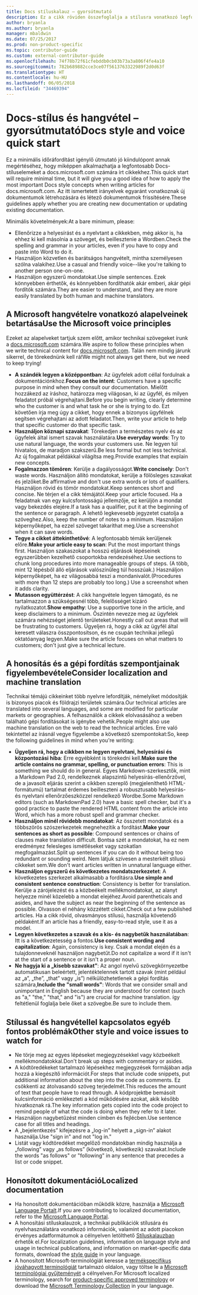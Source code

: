 ```yaml
---
title: Docs stíluskalauz – gyorsútmutató
description: Ez a cikk röviden összefoglalja a stílusra vonatkozó legfontosabb megfontolásokat a docs.microsoft.com-on való közreműködés megkezdéséhez.
author: bryanla
ms.author: bryanla
manager: mbaldwin
ms.date: 07/25/2017
ms.prod: non-product-specific
ms.topic: contributor-guide
ms.custom: external-contributor-guide
ms.openlocfilehash: 74f78b72f61cfebddb0cb03b73a3a806f4fe4a10
ms.sourcegitcommit: 782b689882cce3ce07f5613763322989f2d0d63f
ms.translationtype: HT
ms.contentlocale: hu-HU
ms.lasthandoff: 06/05/2018
ms.locfileid: "34469394"
---
```

# <a name="docs-style-and-voice-quick-start"></a><span data-ttu-id="a18f1-103">Docs-stílus és hangvétel – gyorsútmutató</span><span class="sxs-lookup"><span data-stu-id="a18f1-103">Docs style and voice quick start</span></span>

<span data-ttu-id="a18f1-104">Ez a minimális időráfordítást igénylő útmutató jó kiindulópont annak megértéséhez, hogy miképpen alkalmazhatja a legfontosabb Docs-stíluselemeket a docs.microsoft.com számára írt cikkekhez.</span><span class="sxs-lookup"><span data-stu-id="a18f1-104">This quick start will require minimal time, but it will give you a good idea of how to apply the most important Docs style concepts when writing articles for docs.microsoft.com.</span></span> <span data-ttu-id="a18f1-105">Az itt ismertetett irányelvek egyaránt vonatkoznak új dokumentumok létrehozására és létező dokumentumok frissítésére.</span><span class="sxs-lookup"><span data-stu-id="a18f1-105">These guidelines apply whether you are creating new documentation or updating existing documentation.</span></span>

<span data-ttu-id="a18f1-106">Minimális követelmények:</span><span class="sxs-lookup"><span data-stu-id="a18f1-106">At a bare minimum, please:</span></span>

- <span data-ttu-id="a18f1-107">Ellenőrizze a helyesírást és a nyelvtant a cikkekben, még akkor is, ha ehhez ki kell másolnia a szöveget, és beillesztenie a Wordben.</span><span class="sxs-lookup"><span data-stu-id="a18f1-107">Check the spelling and grammar in your articles, even if you have to copy and paste into Word to do it.</span></span>
- <span data-ttu-id="a18f1-108">Használjon közvetlen és barátságos hangvételt, mintha személyesen szólna valakihez.</span><span class="sxs-lookup"><span data-stu-id="a18f1-108">Use a casual and friendly voice--like you're talking to another person one-on-one.</span></span>
- <span data-ttu-id="a18f1-109">Használjon egyszerű mondatokat.</span><span class="sxs-lookup"><span data-stu-id="a18f1-109">Use simple sentences.</span></span> <span data-ttu-id="a18f1-110">Ezek könnyebben érthetők, és könnyebben fordíthatók akár emberi, akár gépi fordítók számára.</span><span class="sxs-lookup"><span data-stu-id="a18f1-110">They are easier to understand, and they are more easily translated by both human and machine translators.</span></span>

## <a name="use-the-microsoft-voice-principles"></a><span data-ttu-id="a18f1-111">A Microsoft hangvételre vonatkozó alapelveinek betartása</span><span class="sxs-lookup"><span data-stu-id="a18f1-111">Use the Microsoft voice principles</span></span>

<span data-ttu-id="a18f1-112">Ezeket az alapelveket tartjuk szem előtt, amikor technikai szövegeket írunk a [docs.microsoft.com](https://docs.microsoft.com) számára.</span><span class="sxs-lookup"><span data-stu-id="a18f1-112">We aspire to follow these principles when we write technical content for [docs.microsoft.com](https://docs.microsoft.com).</span></span> <span data-ttu-id="a18f1-113">Talán nem mindig járunk sikerrel, de törekednünk kell rá!</span><span class="sxs-lookup"><span data-stu-id="a18f1-113">We might not always get there, but we need to keep trying!</span></span>

- <span data-ttu-id="a18f1-114">**A szándék legyen a középpontban**: Az ügyfelek adott céllal fordulnak a dokumentációnkhoz.</span><span class="sxs-lookup"><span data-stu-id="a18f1-114">**Focus on the intent**: Customers have a specific purpose in mind when they consult our documentation.</span></span> <span data-ttu-id="a18f1-115">Mielőtt hozzákezd az íráshoz, határozza meg világosan, ki az ügyfél, és milyen feladatot próbál végrehajtani.</span><span class="sxs-lookup"><span data-stu-id="a18f1-115">Before you begin writing, clearly determine who the customer is and what task he or she is trying to do.</span></span> <span data-ttu-id="a18f1-116">Ezt követően írja meg úgy a cikket, hogy ennek a bizonyos ügyfélnek segítsen végrehajtani az adott feladatot.</span><span class="sxs-lookup"><span data-stu-id="a18f1-116">Then, write your article to help that specific customer do that specific task.</span></span>
- <span data-ttu-id="a18f1-117">**Használjon köznapi szavakat**: Törekedjen a természetes nyelv és az ügyfelek által ismert szavak használatára.</span><span class="sxs-lookup"><span data-stu-id="a18f1-117">**Use everyday words**: Try to use natural language, the words your customers use.</span></span> <span data-ttu-id="a18f1-118">Ne legyen túl hivatalos, de maradjon szakszerű.</span><span class="sxs-lookup"><span data-stu-id="a18f1-118">Be less formal but not less technical.</span></span> <span data-ttu-id="a18f1-119">Az új fogalmakat példákkal világítsa meg.</span><span class="sxs-lookup"><span data-stu-id="a18f1-119">Provide examples that explain new concepts.</span></span>
- <span data-ttu-id="a18f1-120">**Fogalmazzon tömören**: Kerülje a dagályosságot.</span><span class="sxs-lookup"><span data-stu-id="a18f1-120">**Write concisely**: Don't waste words.</span></span> <span data-ttu-id="a18f1-121">Használjon állító mondatokat, kerülje a fölösleges szavakat és jelzőket.</span><span class="sxs-lookup"><span data-stu-id="a18f1-121">Be affirmative and don't use extra words or lots of qualifiers.</span></span> <span data-ttu-id="a18f1-122">Használjon rövid és tömör mondatokat.</span><span class="sxs-lookup"><span data-stu-id="a18f1-122">Keep sentences short and concise.</span></span> <span data-ttu-id="a18f1-123">Ne térjen el a cikk témájától.</span><span class="sxs-lookup"><span data-stu-id="a18f1-123">Keep your article focused.</span></span> <span data-ttu-id="a18f1-124">Ha a feladatnak van egy kulcsfontosságú jellemzője, ez kerüljön a mondat vagy bekezdés elejére.</span><span class="sxs-lookup"><span data-stu-id="a18f1-124">If a task has a qualifier, put it at the beginning of the sentence or paragraph.</span></span> <span data-ttu-id="a18f1-125">A lehető legkevesebb jegyzetet csatolja a szöveghez.</span><span class="sxs-lookup"><span data-stu-id="a18f1-125">Also, keep the number of notes to a minimum.</span></span> <span data-ttu-id="a18f1-126">Használjon képernyőképet, ha ezzel szöveget takaríthat meg.</span><span class="sxs-lookup"><span data-stu-id="a18f1-126">Use a screenshot when it can save words.</span></span>
- <span data-ttu-id="a18f1-127">**Tegye a cikket áttekinthetővé**: A legfontosabb témák kerüljenek előre.</span><span class="sxs-lookup"><span data-stu-id="a18f1-127">**Make your article easy to scan**: Put the most important things first.</span></span> <span data-ttu-id="a18f1-128">Használjon szakaszokat a hosszú eljárások lépéseinek egyszerűbben kezelhető csoportokba rendezéséhez.</span><span class="sxs-lookup"><span data-stu-id="a18f1-128">Use sections to chunk long procedures into more manageable groups of steps.</span></span> <span data-ttu-id="a18f1-129">(A több, mint 12 lépésből álló eljárások valószínűleg túl hosszúak.) Használjon képernyőképet, ha ez világosabbá teszi a mondanivalót.</span><span class="sxs-lookup"><span data-stu-id="a18f1-129">(Procedures with more than 12 steps are probably too long.) Use a screenshot when it adds clarity.</span></span>
- <span data-ttu-id="a18f1-130">**Mutasson együttérzést**: A cikk hangvétele legyen támogató, és ne tartalmazzon a szükségesnél több, felelősséget kizáró nyilatkozatot.</span><span class="sxs-lookup"><span data-stu-id="a18f1-130">**Show empathy**: Use a supportive tone in the article, and keep disclaimers to a minimum.</span></span> <span data-ttu-id="a18f1-131">Őszintén nevezze meg az ügyfelek számára nehézséget jelentő területeket.</span><span class="sxs-lookup"><span data-stu-id="a18f1-131">Honestly call out areas that will be frustrating to customers.</span></span> <span data-ttu-id="a18f1-132">Ügyeljen rá, hogy a cikk az ügyfél által keresett válaszra összpontosítson, és ne csupán technikai jellegű oktatóanyag legyen.</span><span class="sxs-lookup"><span data-stu-id="a18f1-132">Make sure the article focuses on what matters to customers; don't just give a technical lecture.</span></span>

## <a name="consider-localization-and-machine-translation"></a><span data-ttu-id="a18f1-133">A honosítás és a gépi fordítás szempontjainak figyelembevétele</span><span class="sxs-lookup"><span data-stu-id="a18f1-133">Consider localization and machine translation</span></span>

<span data-ttu-id="a18f1-134">Technikai témájú cikkeinket több nyelvre lefordítják, némelyiket módosítják is bizonyos piacok és földrajzi területek számára.</span><span class="sxs-lookup"><span data-stu-id="a18f1-134">Our technical articles are translated into several languages, and some are modified for particular markets or geographies.</span></span> <span data-ttu-id="a18f1-135">A felhasználók a cikkek elolvasásához a weben található gépi fordításokat is igénybe vehetik.</span><span class="sxs-lookup"><span data-stu-id="a18f1-135">People might also use machine translation on the web to read the technical articles.</span></span> <span data-ttu-id="a18f1-136">Erre való tekintettel az írásnál vegye figyelembe a következő szempontokat:</span><span class="sxs-lookup"><span data-stu-id="a18f1-136">So, keep the following guidelines in mind when you're writing:</span></span>

- <span data-ttu-id="a18f1-137">**Ügyeljen rá, hogy a cikkben ne legyen nyelvtani, helyesírási és központozási hiba**: Erre egyébként is törekedni kell.</span><span class="sxs-lookup"><span data-stu-id="a18f1-137">**Make sure the article contains no grammar, spelling, or punctuation errors**: This is something we should do in general.</span></span> <span data-ttu-id="a18f1-138">Egyes Markdown-szerkesztők, mint a Markdown Pad 2.0, rendelkeznek alapszintű helyesírás-ellenőrzővel, de a javasolt eljárás szerint a cikkben szereplő (megjeleníthető HTML-formátumú) tartalmat érdemes beilleszteni a robusztusabb helyesírás- és nyelvtani ellenőrzőeszközzel rendelkező Wordbe.</span><span class="sxs-lookup"><span data-stu-id="a18f1-138">Some Markdown editors (such as MarkdownPad 2.0) have a basic spell checker, but it's a good practice to paste the rendered HTML content from the article into Word, which has a more robust spell and grammar checker.</span></span>
- <span data-ttu-id="a18f1-139">**Használjon minél rövidebb mondatokat**: Az összetett mondatok és a többszörös szószerkezetek megnehezítik a fordítást.</span><span class="sxs-lookup"><span data-stu-id="a18f1-139">**Make your sentences as short as possible**: Compound sentences or chains of clauses make translation difficult.</span></span> <span data-ttu-id="a18f1-140">Bontsa szét a mondatokat, ha ez nem eredményez felesleges ismétléseket vagy szokatlan megfogalmazást.</span><span class="sxs-lookup"><span data-stu-id="a18f1-140">Split up sentences if you can do it without being too redundant or sounding weird.</span></span> <span data-ttu-id="a18f1-141">Nem látjuk szívesen a mesterkélt stílusú cikkeket sem.</span><span class="sxs-lookup"><span data-stu-id="a18f1-141">We don't want articles written in unnatural language either.</span></span>
- <span data-ttu-id="a18f1-142">**Használjon egyszerű és következetes mondatszerkezetet**: A következetes szerkezet alkalmasabb a fordításra.</span><span class="sxs-lookup"><span data-stu-id="a18f1-142">**Use simple and consistent sentence construction**: Consistency is better for translation.</span></span> <span data-ttu-id="a18f1-143">Kerülje a zárójelezést és a közbeékelt mellékmondatokat, az alanyt helyezze minél közelebb a mondat elejéhez.</span><span class="sxs-lookup"><span data-stu-id="a18f1-143">Avoid parentheticals and asides, and have the subject as near the beginning of the sentence as possible.</span></span> <span data-ttu-id="a18f1-144">Olvasson el néhány közzétett cikket.</span><span class="sxs-lookup"><span data-stu-id="a18f1-144">Check out a few published articles.</span></span> <span data-ttu-id="a18f1-145">Ha a cikk rövid, olvasmányos stílusú, használja követendő példaként.</span><span class="sxs-lookup"><span data-stu-id="a18f1-145">If an article has a friendly, easy-to-read style, use it as a model.</span></span>
- <span data-ttu-id="a18f1-146">**Legyen következetes a szavak és a kis- és nagybetűk használatában**: Itt is a következetesség a fontos.</span><span class="sxs-lookup"><span data-stu-id="a18f1-146">**Use consistent wording and capitalization**: Again, consistency is key.</span></span> <span data-ttu-id="a18f1-147">Csak a mondat elején és a tulajdonneveknél használjon nagybetűt.</span><span class="sxs-lookup"><span data-stu-id="a18f1-147">Do not capitalize a word if it isn't at the start of a sentence or it isn't a proper noun.</span></span>
- <span data-ttu-id="a18f1-148">**Ne hagyja ki a „kisebb szavakat”**: Az angol nyelvű szövegkörnyezetbe automatikusan beleértett, jelentéktelennek tartott szavak (mint például az „a”, „the”, „that” vagy „is”) nélkülözhetetlenek a gépi fordítás számára,</span><span class="sxs-lookup"><span data-stu-id="a18f1-148">**Include the "small words"**: Words that we consider small and unimportant in English because they are understood for context (such as "a," "the," "that," and "is") are crucial for machine translation.</span></span> <span data-ttu-id="a18f1-149">így feltétlenül foglalja bele őket a szövegbe.</span><span class="sxs-lookup"><span data-stu-id="a18f1-149">Be sure to include them.</span></span>

## <a name="other-style-and-voice-issues-to-watch-for"></a><span data-ttu-id="a18f1-150">Stílussal és hangvétellel kapcsolatos egyéb fontos problémák</span><span class="sxs-lookup"><span data-stu-id="a18f1-150">Other style and voice issues to watch for</span></span>

- <span data-ttu-id="a18f1-151">Ne törje meg az egyes lépéseket megjegyzésekkel vagy közbeékelt mellékmondatokkal.</span><span class="sxs-lookup"><span data-stu-id="a18f1-151">Don't break up steps with commentary or asides.</span></span>
- <span data-ttu-id="a18f1-152">A kódtöredékeket tartalmazó lépésekhez megjegyzések formájában adja hozzá a kiegészítő információt.</span><span class="sxs-lookup"><span data-stu-id="a18f1-152">For steps that include code snippets, put additional information about the step into the code as comments.</span></span> <span data-ttu-id="a18f1-153">Ez csökkenti az átolvasandó szöveg terjedelmét.</span><span class="sxs-lookup"><span data-stu-id="a18f1-153">This reduces the amount of text that people have to read through.</span></span> <span data-ttu-id="a18f1-154">A kódprojektbe bemásolt kulcsinformáció emlékezteti a kód működésére azokat, akik később hivatkoznak rá.</span><span class="sxs-lookup"><span data-stu-id="a18f1-154">The key information gets copied into the code project to remind people of what the code is doing when they refer to it later.</span></span>
- <span data-ttu-id="a18f1-155">Használjon nagybetűzést minden címben és fejlécben.</span><span class="sxs-lookup"><span data-stu-id="a18f1-155">Use sentence case for all titles and headings.</span></span>
- <span data-ttu-id="a18f1-156">A „bejelentkezés” kifejezésre a „log-in” helyett a „sign-in” alakot használja.</span><span class="sxs-lookup"><span data-stu-id="a18f1-156">Use "sign in" and not "log in."</span></span>
- <span data-ttu-id="a18f1-157">Listát vagy kódtöredéket megelőző mondatokban mindig használja a „following” vagy „as follows” (következő, következik) szavakat.</span><span class="sxs-lookup"><span data-stu-id="a18f1-157">Include the words "as follows" or "following" in any sentence that precedes a list or code snippet.</span></span>

## <a name="localized-documentation"></a><span data-ttu-id="a18f1-158">Honosított dokumentáció</span><span class="sxs-lookup"><span data-stu-id="a18f1-158">Localized documentation</span></span>

- <span data-ttu-id="a18f1-159">Ha honosított dokumentációban működik közre, használja a [Microsoft Language Portalt](https://www.microsoft.com/Language/Default.aspx).</span><span class="sxs-lookup"><span data-stu-id="a18f1-159">If you are contributing to localized documentation, refer to the [Microsoft Language Portal](https://www.microsoft.com/Language/Default.aspx).</span></span>
- <span data-ttu-id="a18f1-160">A honosítási stíluskalauzok, a technikai publikációk stílusára és nyelvhasználatára vonatkozó információk, valamint az adott piacokon érvényes adatformátumok a célnyelven letölthető [Stíluskalauzban](https://www.microsoft.com/Language/StyleGuides.aspx) érhetők el.</span><span class="sxs-lookup"><span data-stu-id="a18f1-160">For localization guidelines, information on language style and usage in technical publications, and information on market-specific data formats, download the [style guide](https://www.microsoft.com/Language/StyleGuides.aspx) in your language.</span></span>
- <span data-ttu-id="a18f1-161">A honosított Microsoft-terminológiát keresse a [termékspecifikus jóváhagyott terminológiát](https://www.microsoft.com/Language/Search.aspx) tartalmazó oldalon, vagy töltse le a [Microsoft terminológiai gyűjteményét](https://www.microsoft.com/Language/Terminology.aspx) a célnyelven.</span><span class="sxs-lookup"><span data-stu-id="a18f1-161">For Microsoft localized terminology, search for [product-specific approved terminology](https://www.microsoft.com/Language/Search.aspx) or download the [Microsoft Terminology Collection](https://www.microsoft.com/Language/Terminology.aspx) in your language.</span></span>

